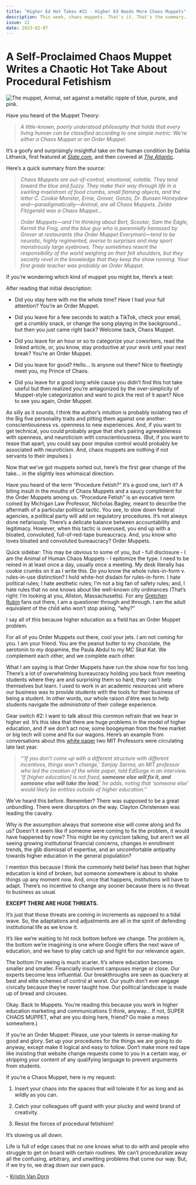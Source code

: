 ```yaml
---
title: "Higher Ed Hot Takes #22 - Higher Ed Needs More Chaos Muppets"
description: This week, chaos muppets. That's it. That's the summary.
issue: 22
date: 2023-02-07
---
```


A Self-Proclaimed Chaos Muppet Writes a Chaotic Hot Take About Procedural Fetishism
===================================================================================

![The muppet, Animal, set against a metallic ripple of blue, purple, and pink.](https://buttondown-attachments.s3.us-west-2.amazonaws.com/images/6cf4976c-b3a0-445c-9f32-324ed15b3e20.png)

Have you heard of the Muppet Theory:

> _A little-known, poorly understood philosophy that holds that every living human can be classified according to one simple metric: We’re either a Chaos Muppet or an Order Muppet_.

It’s a goofy and surprisingly insightful take on the human condition by Dahlia Lithwick, first featured at [_Slate.com_](http://Slate.com), and then covered at [_The Atlantic_](https://www.theatlantic.com/culture/archive/2012/06/muppet-theory-explains-humanity/327133/).  

Here’s a quick summary from the source:

> _Chaos Muppets are out-of-control, emotional, volatile. They tend toward the blue and fuzzy. They make their way through life in a swirling maelstrom of food crumbs, small flaming objects, and the letter C. Cookie Monster, Ernie, Grover, Gonzo, Dr. Bunsen Honeydew and—paradigmatically—Animal, are all Chaos Muppets. Zelda Fitzgerald was a Chaos Muppet…_
>
> _Order Muppets—and I’m thinking about Bert, Scooter, Sam the Eagle, Kermit the Frog, and the blue guy who is perennially harassed by Grover at restaurants (the Order Muppet Everyman)—tend to be neurotic, highly regimented, averse to surprises and may sport monstrously large eyebrows. They sometimes resent the responsibility of the world weighing on their felt shoulders, but they secretly revel in the knowledge that they keep the show running. Your first grade teacher was probably an Order Muppet._

If you’re wondering which kind of muppet you might be, Here’s a test:

After reading that initial description:

* Did you stay here with me the whole time? Have I had your full attention? You’re an Order Muppet.

* Did you leave for a few seconds to watch a TikTok, check your email, get a crumbly snack, or change the song playing in the background… but then you just came right back? Welcome back, Chaos Muppet.

* Did you leave for an hour or so to categorize your coworkers, read the linked article, or, you know, stay productive at your work until your next break? You’re an Order Muppet.

* Did you leave for good? Hello… Is anyone out there? Nice to fleetingly meet you, my Prince of Chaos.

* Did you leave for a good long while cause you didn’t find this hot take useful but then realized you’re antagonized by the over-simplicity of Muppet-style categorization and want to pick the rest of it apart? Nice to see you again, Order Muppet.

As silly as it sounds, I think the author’s intuition is probably isolating two of the Big five personality traits and pitting them against one another: conscientiousness vs. openness to new experiences. And, if you want to get technical, you could probably argue that she’s pairing agreeableness with openness, and neuroticism with conscientiousness. (But, if you want to tease that apart, you could say poor impulse control would probably be associated with neuroticism. And, chaos muppets are nothing if not servants to their impulses.)

Now that we’ve got muppets sorted out, here’s the first gear change of the take… in the slightly less whimsical direction.

Have you heard of the term “Procedure Fetish?” It’s a good one, isn’t it? A biting insult in the mouths of Chaos Muppets and a saucy compliment for the Order Muppets among us. “Procedure Fetish” is an evocative term coined by Michigan Law Professor, Nicholas Bagley, meant to describe the aftermath of a particular political tactic. You see, to slow down federal agencies, a political party will add on regulatory procedures. It’s not always done nefariously. There’s a delicate balance between accountability and legitimacy. However, when this tactic is overused, you end up with a bloated, convoluted, full-of-red-tape bureaucracy. And, you know who loves bloated and convoluted bureaucracy? Order Muppets.

Quick sidebar: This may be obvious to some of you, but - full disclosure - I am the Animal of Human Chaos Muppets - I epitomize the type. I need to be reined in at least once a day, usually once a meeting. My desk literally has cookie crumbs on it as I write this. Do you know the whole rules-in-form v. rules-in-use distinction? I hold white-hot disdain for rules-in-form. I hate political rules; I hate aesthetic rules; I’m not a big fan of safety rules; and, I hate rules that no one knows about like well-known city ordinances (That’s right: I’m looking at you, Allston, Massachusetts). For any [Gretchen Rubin](https://gretchenrubin.com/books/the-four-tendencies/) fans out there, I am a questioner through and through. I am the adult equivalent of the child who won’t stop asking, “why?”

I say all of this because higher education as a field has an Order Muppet problem.

For all of you Order Muppets out there, cool your jets. I am not coming for you. I am your friend. You are the peanut butter to my chocolate, the serotonin to my dopamine, the Paula Abdul to my MC Skat Kat. We complement each other, and we complete each other.

What I am saying is that Order Muppets have run the show now for too long. There’s a lot of overwhelming bureaucracy holding you back from meeting students where they are and surprising them so hard, they can’t help themselves but learn. I used to work in an academic resources unit where our business was to provide students with the tools for their business of being a student. In other words, our whole raison d'être was to help students navigate the _administrata_ of their college experience.

Gear switch #2: I want to talk about this common refrain that we hear in higher ed. It’s this idea that there are huge problems in the model of higher education, and if we don’t act now, some boogeyman from the free market or big tech will come and fix our wagons. Here’s an example from conversations about this [white paper](https://www.projectnei.com/_files/ugd/d859ad_d6ca8f62511b48b0a21ec6eba8e5db84.pdf) two MIT Professors were circulating late last year.

> _“‘If you don’t come up with a different structure with different incentives, things won’t change,’ Sanjay Sarma, an MIT professor who led the creation of the white paper, told EdSurge in an interview. ‘If \[higher education\] is not fixed,_ **_someone else will fix it, and someone else will take the lead_**_,’ he adds, noting that ‘someone else’ would likely be entities outside of higher education.”_

We’ve heard this before. Remember? There was supposed to be a great unbundling. There were disruptors on the way. Clayton Christensen was leading the cavalry.

Why is the assumption always that someone else will come along and fix us? Doesn’t it seem like if someone were coming to fix the problem, it would have happened by now? This might be my cynicism talking, but aren’t we all seeing growing institutional financial concerns, changes in enrollment trends, the glib dismissal of expertise, and an uncomfortable antipathy towards higher education in the general population?

I mention this because I think the commonly held belief has been that higher education is kind of broken, but someone somewhere is about to shake things up any moment now. And, once that happens, institutions will have to adapt. There’s no incentive to change any sooner because there is no threat to business as usual.

**EXCEPT THERE ARE HUGE THREATS.**

It’s just that those threats are coming in increments as opposed to a tidal wave. So, the adaptations and adjustments are all in the spirit of defending institutional life as we know it.

It’s like we’re waiting to hit rock bottom before we change. The problem is, the bottom we’re imagining is one where Google offers the next wave of education, and we have to play catch up and fight for our relevance again.

The bottom I’m seeing is much scarier. It’s where education becomes smaller and smaller. Financially insolvent campuses merge or close. Our experts become less influential. Our breakthroughs are seen as quackery at best and elite schemes of control at worst. Our youth don’t ever engage civically because they’re never taught how. Our political landscape is made up of bread and circuses.

Okay. Back to Muppets. You’re reading this because you work in higher education marketing and communications (I think, anyway… If not, SUPER CHAOS MUPPET, what are you doing here, friend? Go make a mess somewhere.)

If you’re an Order Muppet: Please, use your talents in sense-making for good and glory. Set up your procedures for the things we are going to do anyway, except make it logical and easy to follow. Don’t make more red tape like insisting that website change requests come to you in a certain way, or stripping your content of any qualifying language to prevent arguments from students.

If you’re a Chaos Muppet, here is my request:

1. Insert your chaos into the spaces that will tolerate it for as long and as wildly as you can.

2. Catch your colleagues off guard with your plucky and weird brand of creativity.

3. Resist the forces of procedural fetishism!

It’s slowing us all down.

Life is full of edge cases that no one knows what to do with and people who struggle to get on board with certain routines. We can’t proceduralize away all the confusing, arbitrary, and unwitting problems that come our way. But, if we try to, we drag down our own pace.

\- [Kristin Van Dorn](https://twitter.com/yossariansghost)
